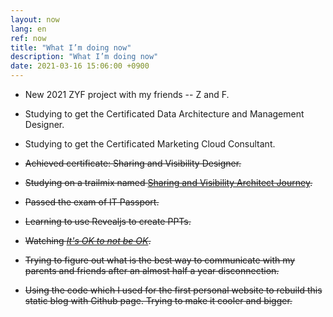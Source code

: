 ```yaml
---
layout: now
lang: en
ref: now
title: "What I’m doing now"
description: "What I’m doing now"
date: 2021-03-16 15:06:00 +0900
---
```


* New 2021 ZYF project with my friends -- Z and F.
* Studying to get the Certificated Data Architecture and Management Designer.
* Studying to get the Certificated Marketing Cloud Consultant.

* ~~Achieved certificate: Sharing and Visibility Designer.~~
* ~~Studying on a trailmix named [Sharing and Visibility Architect Journey](https://trailhead.salesforce.com/users/strailhead/trailmixes/architect-sharing-and-visibility).~~
* ~~Passed the exam of IT Passport.~~
* ~~Learning to use Revealjs to create PPTs.~~
* ~~Watching [_It's OK to not be OK_](https://tv.gboku.com/voddetail/1446.html).~~
* ~~Trying to figure out what is the best way to communicate with my parents and friends after an almost half a year disconnection.~~
* ~~Using the code which I used for the first personal website to rebuild this static blog with Github page. Trying to make it cooler and bigger.~~
